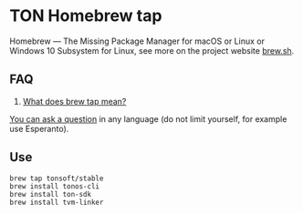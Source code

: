 # TON Homebrew tap

Homebrew — The Missing Package Manager for macOS or Linux or Windows 10 Subsystem for Linux, see more on the project website [brew.sh](https://docs.brew.sh/Installation).

## FAQ

1. [What does brew tap mean?](https://docs.brew.sh/Taps)

[You can ask a question](https://github.com/tonsoft/homebrew-stable/issues/new?labels=question&template=question.md) in any language (do not limit yourself, for example use Esperanto).

## Use

    brew tap tonsoft/stable
    brew install tonos-cli
    brew install ton-sdk
    brew install tvm-linker
